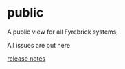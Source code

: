# public
A public view for all Fyrebrick systems, 

All issues are put here

[release notes](https://github.com/fyrebrick/public/issues/9)

